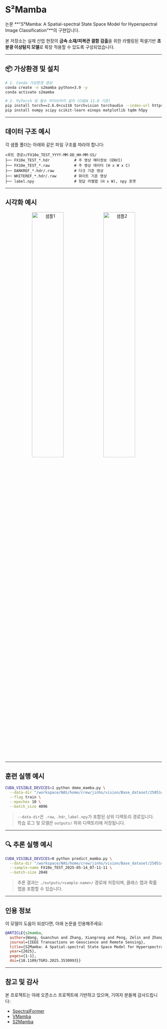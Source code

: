 # S²Mamba
논문 **"S²Mamba: A Spatial-spectral State Space Model for Hyperspectral Image Classification"**의 구현입니다.

본 저장소는 실제 산업 현장의 **금속 소재/피복관 결함 검출**을 위한 라벨링된 픽셀기반 **초분광 이상탐지 모델**로 확장 적용할 수 있도록 구성되었습니다.

---

## 📦 가상환경 및 설치

```bash
# 1. Conda 가상환경 생성
conda create -n s2mamba python=3.9 -y
conda activate s2mamba

# 2. PyTorch 및 필수 라이브러리 설치 (CUDA 11.8 기준)
pip install torch==2.6.0+cu118 torchvision torchaudio --index-url https://download.pytorch.org/whl/cu118
pip install numpy scipy scikit-learn einops matplotlib tqdm h5py
```

---

## 데이터 구조 예시

각 샘플 폴더는 아래와 같은 파일 구조를 따라야 합니다:

```
<루트 경로>/FX10e_TEST_YYYY-MM-DD_HH-MM-SS/
├── FX10e_TEST_*.hdr           # 주 영상 메타정보 (ENVI)
├── FX10e_TEST_*.raw           # 주 영상 데이터 (H x W x C)
├── DARKREF_*.hdr/.raw         # 다크 기준 영상
├── WHITEREF_*.hdr/.raw        # 화이트 기준 영상
├── label.npy                  # 정답 라벨맵 (H x W), npy 포맷
```

---
## 시각화 예시

<p align="center">
  <img src="figures/FX10e_TEST_2025-05-14_07-11-11_preview.png" alt="샘플1" width="45%"/>
  <img src="figures/FX10e_TEST_2025-05-14_07-12-17_preview.png" alt="샘플2" width="45%"/>
</p>

---

## 훈련 실행 예시

```bash
CUDA_VISIBLE_DEVICES=1 python demo_mamba.py \
  --data-dir "/workspace/NAS/home/crew/jinho/vision/Base_dataset/250514-level4(피복관)-2" \
  --flag train \
  --epoches 10 \
  --batch_size 4096
```

> `--data-dir`은 `.raw`, `.hdr`, `label.npy`가 포함된 상위 디렉토리 경로입니다.  
> 학습 로그 및 모델은 `outputs/` 하위 디렉토리에 저장됩니다.

---

## 🔍 추론 실행 예시

```bash
CUDA_VISIBLE_DEVICES=0 python predict_mamba.py \
  --data-dir "/workspace/NAS/home/crew/jinho/vision/Base_dataset/250514-level4(피복관)-2" \
  --sample-name FX10e_TEST_2025-05-14_07-11-11 \
  --batch-size 2048
```

> 추론 결과는 `./outputs/<sample-name>/` 경로에 저장되며, 클래스 맵과 확률 맵을 포함할 수 있습니다.

---

## 인용 정보

이 모델이 도움이 되셨다면, 아래 논문을 인용해주세요:

```bibtex
@ARTICLE{s2mamba,
  author={Wang, Guanchun and Zhang, Xiangrong and Peng, Zelin and Zhang, Tianyang and Jiao, Licheng},
  journal={IEEE Transactions on Geoscience and Remote Sensing}, 
  title={S2Mamba: A Spatial-spectral State Space Model for Hyperspectral Image Classification}, 
  year={2025},
  pages={1-1},
  doi={10.1109/TGRS.2025.3530993}}
```

---

## 참고 및 감사

본 프로젝트는 아래 오픈소스 프로젝트에 기반하고 있으며, 기여자 분들께 감사드립니다:

- [SpectralFormer](https://github.com/danfenghong/IEEE_TGRS_SpectralFormer)
- [VMamba](https://github.com/MzeroMiko/VMamba)
- [S2Mamba](https://github.com/PURE-melo/S2Mamba)

